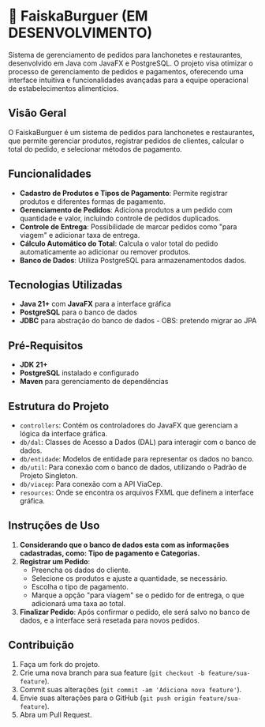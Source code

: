 # 🍔 FaiskaBurguer (EM DESENVOLVIMENTO)

Sistema de gerenciamento de pedidos para lanchonetes e restaurantes, desenvolvido em Java com JavaFX e PostgreSQL. O projeto visa otimizar o processo de gerenciamento de pedidos e pagamentos, oferecendo uma interface intuitiva e funcionalidades avançadas para a equipe operacional de estabelecimentos alimentícios.

## Visão Geral

O FaiskaBurguer é um sistema de pedidos para lanchonetes e restaurantes, que permite gerenciar produtos, registrar pedidos de clientes, calcular o total do pedido, e selecionar métodos de pagamento.

## Funcionalidades

- **Cadastro de Produtos e Tipos de Pagamento**: Permite registrar produtos e diferentes formas de pagamento.
- **Gerenciamento de Pedidos**: Adiciona produtos a um pedido com quantidade e valor, incluindo controle de pedidos duplicados.
- **Controle de Entrega**: Possibilidade de marcar pedidos como "para viagem" e adicionar taxa de entrega.
- **Cálculo Automático do Total**: Calcula o valor total do pedido automaticamente ao adicionar ou remover produtos.
- **Banco de Dados**: Utiliza PostgreSQL para armazenamentodos dados.
  
## Tecnologias Utilizadas

- **Java 21+** com **JavaFX** para a interface gráfica
- **PostgreSQL** para o banco de dados
- **JDBC** para abstração do banco de dados - OBS: pretendo migrar ao JPA

## Pré-Requisitos

- **JDK 21+**
- **PostgreSQL** instalado e configurado
- **Maven** para gerenciamento de dependências

## Estrutura do Projeto

- `controllers`: Contém os controladores do JavaFX que gerenciam a lógica da interface gráfica.
- `db/dal`: Classes de Acesso a Dados (DAL) para interagir com o banco de dados.
- `db/entidade`: Modelos de entidade para representar os dados no banco.
- `db/util`: Para conexão com o banco de dados, utilizando o Padrão de Projeto Singleton.
- `db/viacep`: Para conexão com a API ViaCep.
- `resources`: Onde se encontra os arquivos FXML que definem a interface gráfica.

## Instruções de Uso

1. **Considerando que o banco de dados esta com as informações cadastradas, como: Tipo de pagamento e Categorias.**
2. **Registrar um Pedido**:
   - Preencha os dados do cliente.
   - Selecione os produtos e ajuste a quantidade, se necessário.
   - Escolha o tipo de pagamento.
   - Marque a opção "para viagem" se o pedido for de entrega, o que adicionará uma taxa ao total.
3. **Finalizar Pedido**: Após confirmar o pedido, ele será salvo no banco de dados, e a interface será resetada para novos pedidos.

## Contribuição

1. Faça um fork do projeto.
2. Crie uma nova branch para sua feature (`git checkout -b feature/sua-feature`).
3. Commit suas alterações (`git commit -am 'Adiciona nova feature'`).
4. Envie suas alterações para o GitHub (`git push origin feature/sua-feature`).
5. Abra um Pull Request.
